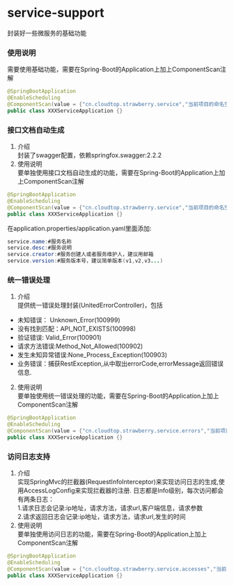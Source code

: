 # service-support

封装好一些微服务的基础功能

### 使用说明
需要使用基础功能，需要在Spring-Boot的Application上加上ComponentScan注解
```java
@SpringBootApplication
@EnableScheduling
@ComponentScan(value = {"cn.cloudtop.strawberry.service","当前项目的命名空间"})
public class XXXServiceApplication {}
```

### 接口文档自动生成
1. 介绍  
封装了swagger配置，依赖springfox.swagger:2.2.2
2. 使用说明  
要单独使用接口文档自动生成的功能，需要在Spring-Boot的Application上加上ComponentScan注解
```java
@SpringBootApplication
@EnableScheduling
@ComponentScan(value = {"cn.cloudtop.strawberry.service","当前项目的命名空间"})
public class XXXServiceApplication {}
```
在application.properties/application.yaml里面添加:  
```java
service.name:#服务名称
service.desc:#服务说明
service.creator:#服务创建人或者服务维护人，建议用邮箱
service.version:#服务版本号，建议简单版本(v1,v2,v3...)
```
### 统一错误处理
1. 介绍  
提供统一错误处理封装(UnitedErrorController)，包括
* 未知错误： Unknown_Error(100999)
* 没有找到匹配：API_NOT_EXISTS(100998)
* 验证错误: Valid_Error(100901)
* 请求方法错误:Method_Not_Allowed(100902)
* 发生未知异常错误:None_Process_Exception(100903)
* 业务错误：捕获RestException,从中取出errorCode,errorMessage返回错误信息.
2. 使用说明  
要单独使用统一错误处理的功能，需要在Spring-Boot的Application上加上ComponentScan注解
```java
@SpringBootApplication
@EnableScheduling
@ComponentScan(value = {"cn.cloudtop.strawberry.service.errors","当前项目的命名空间"})
public class XXXServiceApplication {}
```
### 访问日志支持
1. 介绍  
实现SpringMvc的拦截器(RequestInfoInterceptor)来实现访问日志的生成,使用AccessLogConfig来实现拦截器的注册.
日志都是Info级别，每次访问都会有两条日志：  
1.请求日志会记录:ip地址，请求方法，请求url,客户端信息，请求参数  
2.请求返回日志会记录:ip地址，请求方法，请求url,发生的时间  
2. 使用说明  
要单独使用访问日志的功能，需要在Spring-Boot的Application上加上ComponentScan注解
```java
@SpringBootApplication
@EnableScheduling
@ComponentScan(value = {"cn.cloudtop.strawberry.service.accesses","当前项目的命名空间"})
public class XXXServiceApplication {}
```
